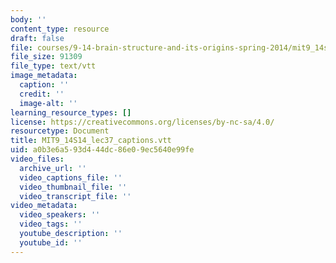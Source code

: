 ```yaml
---
body: ''
content_type: resource
draft: false
file: courses/9-14-brain-structure-and-its-origins-spring-2014/mit9_14s14_lec37_captions.vtt
file_size: 91309
file_type: text/vtt
image_metadata:
  caption: ''
  credit: ''
  image-alt: ''
learning_resource_types: []
license: https://creativecommons.org/licenses/by-nc-sa/4.0/
resourcetype: Document
title: MIT9_14S14_lec37_captions.vtt
uid: a0b3e6a5-93d4-44dc-86e0-9ec5640e99fe
video_files:
  archive_url: ''
  video_captions_file: ''
  video_thumbnail_file: ''
  video_transcript_file: ''
video_metadata:
  video_speakers: ''
  video_tags: ''
  youtube_description: ''
  youtube_id: ''
---
```

